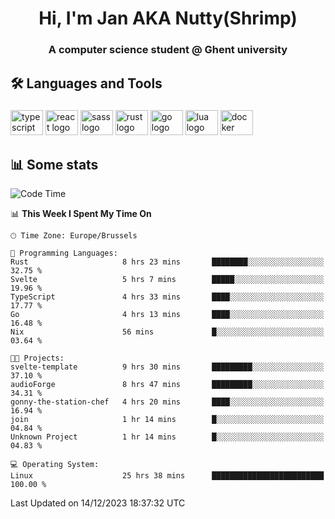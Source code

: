 <h1 align="center">Hi, I'm Jan AKA Nutty(Shrimp)</h1>
<h3 align="center">A computer science student @ Ghent university</h3>

<h2 align="left">🛠️ Languages and Tools</h2>

###

<div align="left">
  <img src="https://cdn.jsdelivr.net/gh/devicons/devicon/icons/typescript/typescript-original.svg" height="40" width="52" alt="typescript logo"  />
  <img src="https://cdn.jsdelivr.net/gh/devicons/devicon/icons/react/react-original.svg" height="40" width="52" alt="react logo"  />
  <img src="https://cdn.jsdelivr.net/gh/devicons/devicon/icons/sass/sass-original.svg" height="40" width="52" alt="sass logo"  />
  <img src="https://cdn.jsdelivr.net/gh/devicons/devicon/icons/rust/rust-plain.svg" height="40" width="52" alt="rust logo"  />
  <img src="https://cdn.jsdelivr.net/gh/devicons/devicon/icons/go/go-original.svg" height="40" width="52" alt="go logo"  />
  <img src="https://cdn.jsdelivr.net/gh/devicons/devicon/icons/lua/lua-original.svg" height="40" width="52" alt="lua logo"  />
  <img src="https://cdn.jsdelivr.net/gh/devicons/devicon/icons/docker/docker-original.svg" height="40" width="52" alt="docker logo"  />
</div>

<h2>📊 Some stats</h2>

<!--START_SECTION:waka-->
![Code Time](http://img.shields.io/badge/Code%20Time-4%2C016%20hrs%2022%20mins-blue)

📊 **This Week I Spent My Time On** 

```text
🕑︎ Time Zone: Europe/Brussels

💬 Programming Languages: 
Rust                     8 hrs 23 mins       ████████░░░░░░░░░░░░░░░░░   32.75 % 
Svelte                   5 hrs 7 mins        █████░░░░░░░░░░░░░░░░░░░░   19.96 % 
TypeScript               4 hrs 33 mins       ████░░░░░░░░░░░░░░░░░░░░░   17.77 % 
Go                       4 hrs 13 mins       ████░░░░░░░░░░░░░░░░░░░░░   16.48 % 
Nix                      56 mins             █░░░░░░░░░░░░░░░░░░░░░░░░   03.64 % 

🐱‍💻 Projects: 
svelte-template          9 hrs 30 mins       █████████░░░░░░░░░░░░░░░░   37.10 % 
audioForge               8 hrs 47 mins       █████████░░░░░░░░░░░░░░░░   34.31 % 
gonny-the-station-chef   4 hrs 20 mins       ████░░░░░░░░░░░░░░░░░░░░░   16.94 % 
join                     1 hr 14 mins        █░░░░░░░░░░░░░░░░░░░░░░░░   04.84 % 
Unknown Project          1 hr 14 mins        █░░░░░░░░░░░░░░░░░░░░░░░░   04.83 % 

💻 Operating System: 
Linux                    25 hrs 38 mins      █████████████████████████   100.00 % 
```


 Last Updated on 14/12/2023 18:37:32 UTC
<!--END_SECTION:waka-->
